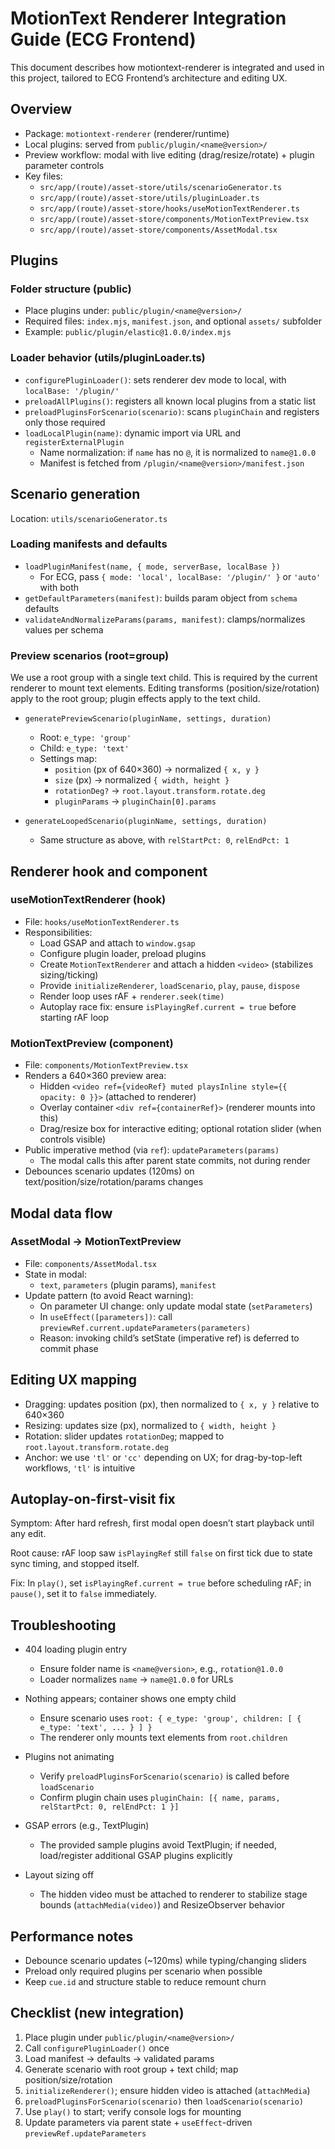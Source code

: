 # MotionText Renderer Integration Guide (ECG Frontend)

This document describes how motiontext-renderer is integrated and used in this project, tailored to ECG Frontend’s architecture and editing UX.

## Overview

- Package: `motiontext-renderer` (renderer/runtime)
- Local plugins: served from `public/plugin/<name@version>/`
- Preview workflow: modal with live editing (drag/resize/rotate) + plugin parameter controls
- Key files:
  - `src/app/(route)/asset-store/utils/scenarioGenerator.ts`
  - `src/app/(route)/asset-store/utils/pluginLoader.ts`
  - `src/app/(route)/asset-store/hooks/useMotionTextRenderer.ts`
  - `src/app/(route)/asset-store/components/MotionTextPreview.tsx`
  - `src/app/(route)/asset-store/components/AssetModal.tsx`

## Plugins

### Folder structure (public)

- Place plugins under: `public/plugin/<name@version>/`
- Required files: `index.mjs`, `manifest.json`, and optional `assets/` subfolder
- Example: `public/plugin/elastic@1.0.0/index.mjs`

### Loader behavior (utils/pluginLoader.ts)

- `configurePluginLoader()`: sets renderer dev mode to local, with `localBase: '/plugin/'`
- `preloadAllPlugins()`: registers all known local plugins from a static list
- `preloadPluginsForScenario(scenario)`: scans `pluginChain` and registers only those required
- `loadLocalPlugin(name)`: dynamic import via URL and `registerExternalPlugin`
  - Name normalization: if `name` has no `@`, it is normalized to `name@1.0.0`
  - Manifest is fetched from `/plugin/<name@version>/manifest.json`

## Scenario generation

Location: `utils/scenarioGenerator.ts`

### Loading manifests and defaults

- `loadPluginManifest(name, { mode, serverBase, localBase })`
  - For ECG, pass `{ mode: 'local', localBase: '/plugin/' }` or `'auto'` with both
- `getDefaultParameters(manifest)`: builds param object from `schema` defaults
- `validateAndNormalizeParams(params, manifest)`: clamps/normalizes values per schema

### Preview scenarios (root=group)

We use a root group with a single text child. This is required by the current renderer to mount text elements. Editing transforms (position/size/rotation) apply to the root group; plugin effects apply to the text child.

- `generatePreviewScenario(pluginName, settings, duration)`
  - Root: `e_type: 'group'`
  - Child: `e_type: 'text'`
  - Settings map:
    - `position` (px of 640×360) → normalized `{ x, y }`
    - `size` (px) → normalized `{ width, height }`
    - `rotationDeg?` → `root.layout.transform.rotate.deg`
    - `pluginParams` → `pluginChain[0].params`

- `generateLoopedScenario(pluginName, settings, duration)`
  - Same structure as above, with `relStartPct: 0`, `relEndPct: 1`

## Renderer hook and component

### useMotionTextRenderer (hook)

- File: `hooks/useMotionTextRenderer.ts`
- Responsibilities:
  - Load GSAP and attach to `window.gsap`
  - Configure plugin loader, preload plugins
  - Create `MotionTextRenderer` and attach a hidden `<video>` (stabilizes sizing/ticking)
  - Provide `initializeRenderer`, `loadScenario`, `play`, `pause`, `dispose`
  - Render loop uses rAF + `renderer.seek(time)`
  - Autoplay race fix: ensure `isPlayingRef.current = true` before starting rAF loop

### MotionTextPreview (component)

- File: `components/MotionTextPreview.tsx`
- Renders a 640×360 preview area:
  - Hidden `<video ref={videoRef} muted playsInline style={{ opacity: 0 }}>` (attached to renderer)
  - Overlay container `<div ref={containerRef}>` (renderer mounts into this)
  - Drag/resize box for interactive editing; optional rotation slider (when controls visible)
- Public imperative method (via `ref`): `updateParameters(params)`
  - The modal calls this after parent state commits, not during render
- Debounces scenario updates (120ms) on text/position/size/rotation/params changes

## Modal data flow

### AssetModal → MotionTextPreview

- File: `components/AssetModal.tsx`
- State in modal:
  - `text`, `parameters` (plugin params), `manifest`
- Update pattern (to avoid React warning):
  - On parameter UI change: only update modal state (`setParameters`)
  - In `useEffect([parameters])`: call `previewRef.current.updateParameters(parameters)`
  - Reason: invoking child’s setState (imperative ref) is deferred to commit phase

## Editing UX mapping

- Dragging: updates position (px), then normalized to `{ x, y }` relative to 640×360
- Resizing: updates size (px), normalized to `{ width, height }`
- Rotation: slider updates `rotationDeg`; mapped to `root.layout.transform.rotate.deg`
- Anchor: we use `'tl'` or `'cc'` depending on UX; for drag-by-top-left workflows, `'tl'` is intuitive

## Autoplay-on-first-visit fix

Symptom: After hard refresh, first modal open doesn’t start playback until any edit.

Root cause: rAF loop saw `isPlayingRef` still `false` on first tick due to state sync timing, and stopped itself.

Fix: In `play()`, set `isPlayingRef.current = true` before scheduling rAF; in `pause()`, set it to `false` immediately.

## Troubleshooting

- 404 loading plugin entry
  - Ensure folder name is `<name@version>`, e.g., `rotation@1.0.0`
  - Loader normalizes `name` → `name@1.0.0` for URLs

- Nothing appears; container shows one empty child
  - Ensure scenario uses `root: { e_type: 'group', children: [ { e_type: 'text', ... } ] }`
  - The renderer only mounts text elements from `root.children`

- Plugins not animating
  - Verify `preloadPluginsForScenario(scenario)` is called before `loadScenario`
  - Confirm plugin chain uses `pluginChain: [{ name, params, relStartPct: 0, relEndPct: 1 }]`

- GSAP errors (e.g., TextPlugin)
  - The provided sample plugins avoid TextPlugin; if needed, load/register additional GSAP plugins explicitly

- Layout sizing off
  - The hidden video must be attached to renderer to stabilize stage bounds (`attachMedia(video)`) and ResizeObserver behavior

## Performance notes

- Debounce scenario updates (~120ms) while typing/changing sliders
- Preload only required plugins per scenario when possible
- Keep `cue.id` and structure stable to reduce remount churn

## Checklist (new integration)

1. Place plugin under `public/plugin/<name@version>/`
2. Call `configurePluginLoader()` once
3. Load manifest → defaults → validated params
4. Generate scenario with root group + text child; map position/size/rotation
5. `initializeRenderer()`; ensure hidden video is attached (`attachMedia`)
6. `preloadPluginsForScenario(scenario)` then `loadScenario(scenario)`
7. Use `play()` to start; verify console logs for mounting
8. Update parameters via parent state + `useEffect`-driven `previewRef.updateParameters`
